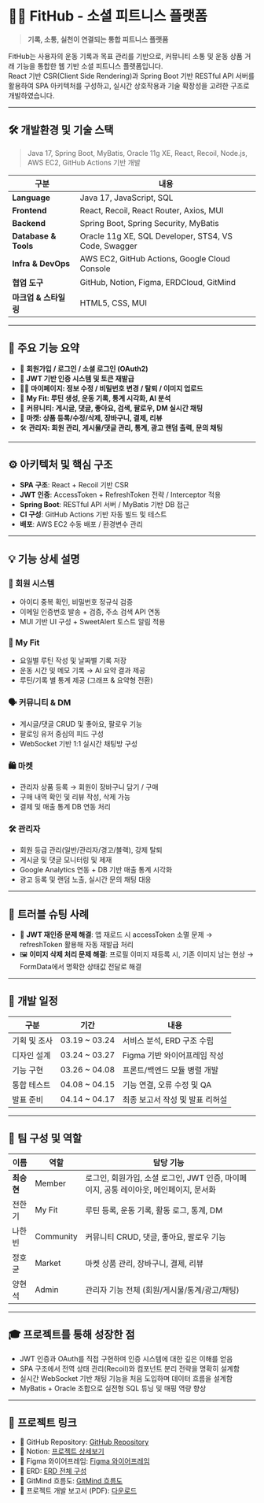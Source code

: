 # 🏋️‍♂️ FitHub - 소셜 피트니스 플랫폼

> **기록, 소통, 실천이 연결되는 통합 피트니스 플랫폼**

FitHub는 사용자의 운동 기록과 목표 관리를 기반으로, 커뮤니티 소통 및 운동 상품 거래 기능을 통합한 웹 기반 소셜 피트니스 플랫폼입니다.  
React 기반 CSR(Client Side Rendering)과 Spring Boot 기반 RESTful API 서버를 활용하여 SPA 아키텍처를 구성하고, 실시간 상호작용과 기술 확장성을 고려한 구조로 개발하였습니다.

---

## 🛠️ 개발환경 및 기술 스택

> Java 17, Spring Boot, MyBatis, Oracle 11g XE, React, Recoil, Node.js, AWS EC2, GitHub Actions 기반 개발

| 구분 | 내용 |
|--------|---------|
| **Language** | Java 17, JavaScript, SQL |
| **Frontend** | React, Recoil, React Router, Axios, MUI |
| **Backend** | Spring Boot, Spring Security, MyBatis |
| **Database & Tools** | Oracle 11g XE, SQL Developer, STS4, VS Code, Swagger |
| **Infra & DevOps** | AWS EC2, GitHub Actions, Google Cloud Console |
| **협업 도구** | GitHub, Notion, Figma, ERDCloud, GitMind |
| **마크업 & 스타일링** | HTML5, CSS, MUI |

---

## 📌 주요 기능 요약

- 🧾 **회원가입 / 로그인 / 소셜 로그인 (OAuth2)**
- 🔑 **JWT 기반 인증 시스템 및 토큰 재발급**
- 🧍‍♂️ **마이페이지: 정보 수정 / 비밀번호 변경 / 탈퇴 / 이미지 업로드**
- 🏃 **My Fit: 루틴 생성, 운동 기록, 통계 시각화, AI 분석**
- 📝 **커뮤니티: 게시글, 댓글, 좋아요, 검색, 팔로우, DM 실시간 채팅**
- 🛒 **마켓: 상품 등록/수정/삭제, 장바구니, 결제, 리뷰**
- 🛠 **관리자: 회원 관리, 게시물/댓글 관리, 통계, 광고 랜덤 출력, 문의 채팅**

---

## ⚙️ 아키텍처 및 핵심 구조

- **SPA 구조**: React + Recoil 기반 CSR
- **JWT 인증**: AccessToken + RefreshToken 전략 / Interceptor 적용
- **Spring Boot**: RESTful API 서버 / MyBatis 기반 DB 접근
- **CI 구성**: GitHub Actions 기반 자동 빌드 및 테스트
- **배포**: AWS EC2 수동 배포 / 환경변수 관리

---

## 💡 기능 상세 설명

### 👤 회원 시스템
- 아이디 중복 확인, 비밀번호 정규식 검증
- 이메일 인증번호 발송 + 검증, 주소 검색 API 연동
- MUI 기반 UI 구성 + SweetAlert 토스트 알림 적용

### 🏃 My Fit
- 요일별 루틴 작성 및 날짜별 기록 저장
- 운동 시간 및 메모 기록 → AI 요약 결과 제공
- 루틴/기록 별 통계 제공 (그래프 & 요약형 전환)

### 🗣 커뮤니티 & DM
- 게시글/댓글 CRUD 및 좋아요, 팔로우 기능
- 팔로잉 유저 중심의 피드 구성
- WebSocket 기반 1:1 실시간 채팅방 구성

### 🛍 마켓
- 관리자 상품 등록 → 회원이 장바구니 담기 / 구매
- 구매 내역 확인 및 리뷰 작성, 삭제 가능
- 결제 및 매출 통계 DB 연동 처리

### 🛠 관리자
- 회원 등급 관리(일반/관리자/경고/블랙), 강제 탈퇴
- 게시글 및 댓글 모니터링 및 제재
- Google Analytics 연동 + DB 기반 매출 통계 시각화
- 광고 등록 및 랜덤 노출, 실시간 문의 채팅 대응

---

## 🧠 트러블 슈팅 사례

- 🔄 **JWT 재인증 문제 해결**: 앱 재로드 시 accessToken 소멸 문제 → refreshToken 활용해 자동 재발급 처리
- 🖼 **이미지 삭제 처리 문제 해결**: 프로필 이미지 재등록 시, 기존 이미지 남는 현상 → FormData에서 명확한 상태값 전달로 해결

---

## 📆 개발 일정

| 구분 | 기간 | 내용 |
|-------|-------|---------|
| 기획 및 조사 | 03.19 ~ 03.24 | 서비스 분석, ERD 구조 수립 |
| 디자인 설계 | 03.24 ~ 03.27 | Figma 기반 와이어프레임 작성 |
| 기능 구현 | 03.26 ~ 04.08 | 프론트/백엔드 모듈 병렬 개발 |
| 통합 테스트 | 04.08 ~ 04.15 | 기능 연결, 오류 수정 및 QA |
| 발표 준비 | 04.14 ~ 04.17 | 최종 보고서 작성 및 발표 리허설 |

---

## 🤝 팀 구성 및 역할

| 이름 | 역할 | 담당 기능 |
|-------|------|------------|
| **최승현** | Member | 로그인, 회원가입, 소셜 로그인, JWT 인증, 마이페이지, 공통 레이아웃, 메인페이지, 문서화 |
| 전한기 | My Fit | 루틴 등록, 운동 기록, 활동 로그, 통계, DM |
| 나한빈 | Community | 커뮤니티 CRUD, 댓글, 좋아요, 팔로우 기능 |
| 정호균 | Market | 마켓 상품 관리, 장바구니, 결제, 리뷰 |
| 양현석 | Admin | 관리자 기능 전체 (회원/게시물/통계/광고/채팅) |

---

## 🎓 프로젝트를 통해 성장한 점

- JWT 인증과 OAuth를 직접 구현하며 인증 시스템에 대한 깊은 이해를 얻음
- SPA 구조에서 전역 상태 관리(Recoil)와 컴포넌트 분리 전략을 명확히 설계함
- 실시간 WebSocket 기반 채팅 기능을 처음 도입하며 데이터 흐름을 설계함
- MyBatis + Oracle 조합으로 실전형 SQL 튜닝 및 매핑 역량 향상

---

## 🔗 프로젝트 링크

- 🔗 GitHub Repository: [GitHub Repository](https://github.com/haru-some/FitHub)
- 📑 Notion: [프로젝트 상세보기](https://ubertech.notion.site/project-fithub)
- 🎨 Figma 와이어프레임: [Figma 와이어프레임](https://www.figma.com/design/OSrMPywXNgLBfsVaFrVCUc/FitHub)
- 🧠 ERD: [ERD 전체 구성 ](https://www.erdcloud.com/p/RN4KimsQuj8Xq65aK)
- 📌 GitMind 흐름도: [GitMind 흐름도](https://gitmind.com/app/docs/mnm9yxj0)
- 📘 프로젝트 개발 보고서 (PDF): [다운로드](./docs/FitHub_프로젝트_개발보고서.pdf)
